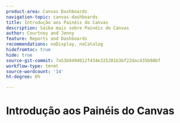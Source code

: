 ```yaml
---
product-area: Canvas Dashboards
navigation-topic: canvas-dashboards
title: Introdução aos Painéis do Canvas
description: Saiba mais sobre Painéis do Canvas
author: Courtney and Jenny
feature: Reports and Dashboards
recommendations: noDisplay, noCatalog
hidefromtoc: true
hide: true
source-git-commit: 7a53b949d012f434e325201b3bf22dac435b98bf
workflow-type: tm+mt
source-wordcount: '14'
ht-degree: 0%

---
```



# Introdução aos Painéis do Canvas
